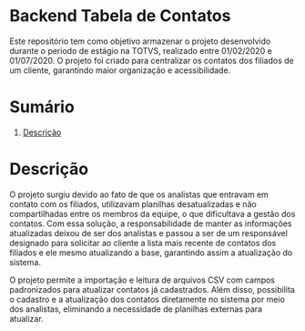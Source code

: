 # Backend Tabela de Contatos
Este repositório tem como objetivo armazenar o projeto desenvolvido durante o período de estágio na TOTVS, realizado entre 01/02/2020 e 01/07/2020. O projeto foi criado para centralizar os contatos dos filiados de um cliente, garantindo maior organização e acessibilidade.

# Sumário

1. [Descrição](#descrição)

# Descrição
O projeto surgiu devido ao fato de que os analistas que entravam em contato com os filiados, utilizavam planilhas desatualizadas e não compartilhadas entre os membros da equipe, o que dificultava a gestão dos contatos. Com essa solução, a responsabilidade de manter as informações atualizadas deixou de ser dos analistas e passou a ser de um responsável designado para solicitar ao cliente a lista mais recente de contatos dos filiados e ele mesmo atualizando a base, garantindo assim a atualização do sistema.

O projeto permite a importação e leitura de arquivos CSV com campos padronizados para atualizar contatos já cadastrados. Além disso, possibilita o cadastro e a atualização dos contatos diretamente no sistema por meio dos analistas, eliminando a necessidade de planilhas externas para atualizar.